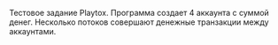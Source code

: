 Тестовое задание Playtox.
Программа создает 4 аккаунта с суммой денег.
Несколько потоков совершают денежные транзакции между аккаунтами.